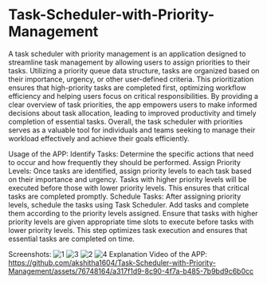 # Task-Scheduler-with-Priority-Management
A task scheduler with priority management is an application designed to streamline task management by allowing users to assign priorities to their tasks. Utilizing a priority queue data structure, tasks are organized based on their importance, urgency, or other user-defined criteria. This prioritization ensures that high-priority tasks are completed first, optimizing workflow efficiency and helping users focus on critical responsibilities. By providing a clear overview of task priorities, the app empowers users to make informed decisions about task allocation, leading to improved productivity and timely completion of essential tasks. Overall, the task scheduler with priorities serves as a valuable tool for individuals and teams seeking to manage their workload effectively and achieve their goals efficiently.

Usage of the APP:
Identify Tasks:
Determine the specific actions that need to occur and how frequently they should be performed.
Assign Priority Levels: 
Once tasks are identified, assign priority levels to each task based on their importance and urgency. Tasks with higher priority levels will be executed before those with lower priority levels. This ensures that critical tasks are completed promptly.
Schedule Tasks: 
After assigning priority levels, schedule the tasks using Task Scheduler. Add tasks and complete them according to the priority levels assigned. Ensure that tasks with higher priority levels are given appropriate time slots to execute before tasks with lower priority levels. This step optimizes task execution and ensures that essential tasks are completed on time.

Screenshots:
![1](https://github.com/akshitha1604/Task-Scheduler-with-Priority-Management/assets/76748164/ce12dcd0-a732-4100-b04c-b8f25b58c6a0)
![3](https://github.com/akshitha1604/Task-Scheduler-with-Priority-Management/assets/76748164/8aa070a3-bb96-47dc-b905-c6645f9e6a16)
![2](https://github.com/akshitha1604/Task-Scheduler-with-Priority-Management/assets/76748164/1805888a-15c3-4607-9d2c-3844ff5254d9)
![4](https://github.com/akshitha1604/Task-Scheduler-with-Priority-Management/assets/76748164/03899822-2fc7-41ff-9e05-0dc5c5529584)
Explanation Video of the APP:
https://github.com/akshitha1604/Task-Scheduler-with-Priority-Management/assets/76748164/a317f1d9-8c90-4f7a-b485-7b9bd9c6b0cc

